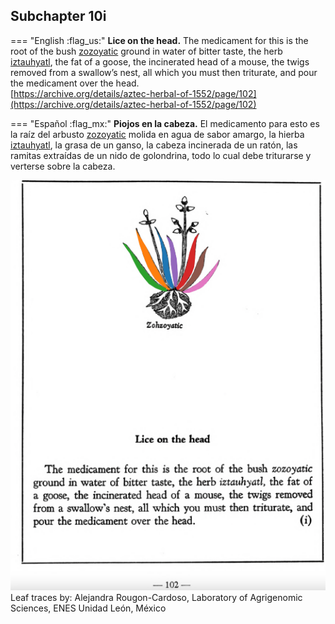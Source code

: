 ## Subchapter 10i  

=== "English :flag_us:"
    **Lice on the head.** The medicament for this is the root of the bush [zozoyatic](Zozoyatic.md) ground in water of bitter taste, the herb [iztauhyatl](Iztauyattl.md), the fat of a goose, the incinerated head of a mouse, the twigs removed from a swallow’s nest, all which you must then triturate, and pour the medicament over the head.  
    [https://archive.org/details/aztec-herbal-of-1552/page/102](https://archive.org/details/aztec-herbal-of-1552/page/102)  


=== "Español :flag_mx:"
    **Piojos en la cabeza.** El medicamento para esto es la raíz del arbusto [zozoyatic](Zozoyatic.md) molida en agua de sabor amargo, la hierba [iztauhyatl](Iztauyattl.md), la grasa de un ganso, la cabeza incinerada de un ratón, las ramitas extraídas de un nido de golondrina, todo lo cual debe triturarse y verterse sobre la cabeza.  

![A_ID255_p102_01_Zozoyatic.png](assets/A_ID255_p102_01_Zozoyatic.png)  
Leaf traces by: Alejandra Rougon-Cardoso, Laboratory of Agrigenomic Sciences, ENES Unidad León, México  
